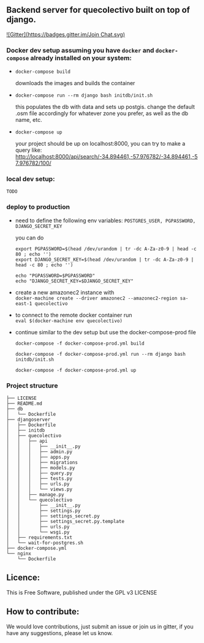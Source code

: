 ## Backend server for quecolectivo built on top of django.

[![Gitter](https://badges.gitter.im/Join Chat.svg)](https://gitter.im/quecolectivo/Lobby?utm_source=badge&utm_medium=badge&utm_campaign=pr-badge&utm_content=badge)


### Docker dev setup assuming you have `docker` and `docker-compose` already installed on your system:
    
- `docker-compose build`

    downloads the images and builds the container

- `docker-compose run --rm django bash initdb/init.sh` 

    this populates the db with data and sets up postgis. change the default .osm file accordingly for whatever zone you prefer, as well as the db name, etc.

- `docker-compose up`

    your project should be up on localhost:8000, you can try to make a query like:
    [http://localhost:8000/api/search/-34.894461,-57.976782/-34.894461,-57.976782/100/](http://localhost:8000/api/search/-34.894461,-57.976782/-34.894461,-57.976782/100/)
  


### local dev setup:
    TODO


### deploy to production
    
- need to define the following env variables: ` POSTGRES_USER, PGPASSWORD, DJANGO_SECRET_KEY `

   you can do
   ```
   export PGPASSWORD=$(head /dev/urandom | tr -dc A-Za-z0-9 | head -c 80 ; echo '')
   export DJANGO_SECRET_KEY=$(head /dev/urandom | tr -dc A-Za-z0-9 | head -c 80 ; echo '')

   echo "PGPASSWORD=$PGPASSWORD"
   echo "DJANGO_SECRET_KEY=$DJANGO_SECRET_KEY"
   ``` 

- create a new amazonec2 instance with  
    `docker-machine create --driver amazonec2 --amazonec2-region sa-east-1 quecolectivo`

- to connect to the remote docker container run  
    `eval $(docker-machine env quecolectivo)`

- continue similar to the dev setup but use the docker-compose-prod file
    ```
    docker-compose -f docker-compose-prod.yml build
    
    docker-compose -f docker-compose-prod.yml run --rm django bash initdb/init.sh
    
    docker-compose -f docker-compose-prod.yml up
    ``` 


### Project structure
```
├── LICENSE
├── README.md
├── db
│   └── Dockerfile
├── djangoserver
│   ├── Dockerfile
│   ├── initdb
│   ├── quecolectivo
│   │   ├── api
│   │   │   ├── __init__.py
│   │   │   ├── admin.py
│   │   │   ├── apps.py
│   │   │   ├── migrations
│   │   │   ├── models.py
│   │   │   ├── query.py
│   │   │   ├── tests.py
│   │   │   ├── urls.py
│   │   │   └── views.py
│   │   ├── manage.py
│   │   └── quecolectivo
│   │       ├── __init__.py
│   │       ├── settings.py
│   │       ├── settings_secret.py
│   │       ├── settings_secret.py.template
│   │       ├── urls.py
│   │       └── wsgi.py
│   ├── requirements.txt
│   └── wait-for-postgres.sh
├── docker-compose.yml
└── nginx
    └── Dockerfile
```

## Licence:

This is Free Software, published under the GPL v3 LICENSE

## How to contribute:

We would love contributions, just submit an issue or join us in gitter, if you have any suggestions, please let us know.
